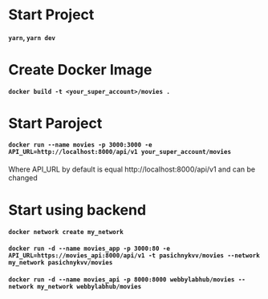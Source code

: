 # Start Project

#### `yarn`, `yarn dev`

# Create Docker Image

#### `docker build -t <your_super_account>/movies .`

# Start Paroject

#### `docker run --name movies -p 3000:3000 -e API_URL=http://localhost:8000/api/v1 your_super_account/movies`
Where API_URL by default is equal http://localhost:8000/api/v1 and can be changed

# Start using backend

#### `docker network create my_network`
#### `docker run -d --name movies_app -p 3000:80 -e API_URL=https://movies_api:8000/api/v1 -t pasichnykvv/movies --network my_network pasichnykvv/movies`
#### `docker run -d --name movies_api -p 8000:8000 webbylabhub/movies --network my_network webbylabhub/movies`
